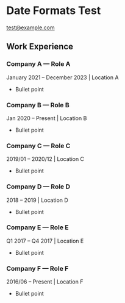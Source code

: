 # Date Formats Test

test@example.com

## Work Experience

### Company A — Role A

January 2021 – December 2023 | Location A

* Bullet point

### Company B — Role B

Jan 2020 – Present | Location B

* Bullet point

### Company C — Role C

2019/01 – 2020/12 | Location C

* Bullet point

### Company D — Role D

2018 – 2019 | Location D

* Bullet point

### Company E — Role E

Q1 2017 – Q4 2017 | Location E

* Bullet point

### Company F — Role F

2016/06 – Present | Location F

* Bullet point
